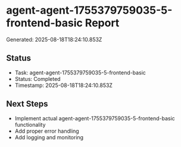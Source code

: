 # agent-agent-1755379759035-5-frontend-basic Report

Generated: 2025-08-18T18:24:10.853Z

## Status
- Task: agent-agent-1755379759035-5-frontend-basic
- Status: Completed
- Timestamp: 2025-08-18T18:24:10.853Z

## Next Steps
- Implement actual agent-agent-1755379759035-5-frontend-basic functionality
- Add proper error handling
- Add logging and monitoring
